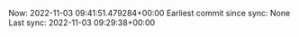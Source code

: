Now: 2022-11-03 09:41:51.479284+00:00 Earliest commit since sync: None Last sync: 2022-11-03 09:29:38+00:00
